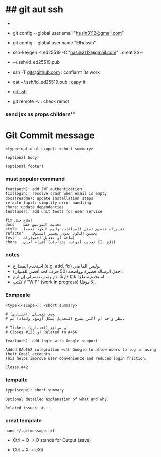 <!--  -->
# ## git aut ssh
* 
* git config --global user.email "hasin3112@gmail.com"
* git config --global user.name "Elhussin"

* ssh-keygen -t ed25519 -C "hasin3112@gmail.com" : creat SSH
* ~/.ssh/id_ed25519.pub 
* ssh -T git@github.com  : confiarm its work

* cat ~/.ssh/id_ed25519.pub : capy it
* [git ssh](https://github.com/settings/ssh/new)

* git remote -v : check remot 

### send jsx as props childern'''

# Git Commit message

```
<type>(optional scope): <short summary>

(optional body)

(optional footer)
```
### must populer command
```
feat(auth): add JWT authentication
fix(login): resolve crash when email is empty
docs(readme): update installation steps
refactor(api): simplify error handling
chore: update dependencies
test(user): add unit tests for user service
```

```feat	إضافة ميزة جديدة
fix	إصلاح خلل
docs	تحديث التوثيق فقط
style	تغييرات تنسيق (مثل الفراغات، وليس الكود نفسه)
refactor	تحسين الكود بدون تغيير السلوك
test	إضافة أو تعديل اختبارات
chore	أشياء أخرى (تحديث أدوات، إعدادات CI، إلخ)
```

### notes

* استخدم المضارع (e.g. add, fix) وليس الماضي.
* اجعل الرسالة قصيرة وواضحة (50 حرف كحد أقصى للعنوان).
* استخدم سطرًا ثانيًا فارغًا، ثم وصف تفصيلي إن لزم.
* لا تكتب "WIP" (work in progress) إلا مؤقتًا.


### Exmpeale
```
<type>(<scope>): <short summary>

# وصف تفصيلي (اختياري)
# سطر واحد أو أكثر يشرح التعديل بشكل أوسع، ولماذا تم.

# Tickets أو مراجع (اختياري)
# Closes #123 أو Related to #456
```
```
feat(auth): add login with Google support

Added OAuth2 integration with Google to allow users to log in using their Gmail accounts.
This helps improve user convenience and reduces login friction.

Closes #42
```

### tempalte 
```
type(scope): short summary

Optional detailed explanation of what and why.

Related issues: #...
```
### creat template
```
nano ~/.gitmessage.txt

```
* Ctrl + O → O stands for Output (save)

* Ctrl + X → eXit